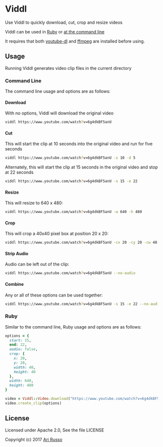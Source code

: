 # Viddl

Use Viddl to quickly download, cut, crop and resize videos

Viddl can be used in [Ruby](#ruby) or [at the command line](#command-line)

It requires that both [youtube-dl](https://github.com/rg3/youtube-dl) and [ffmpeg](https://ffmpeg.org) are installed before using.

## Usage

Running Viddl generates video clip files in the current directory

### Command Line

The command line usage and options are as follows:

#### Download

With no options, Viddl will download the original video

```sh
viddl https://www.youtube.com/watch?v=6g4dkBF5anU
```

#### Cut

This will start the clip at 10 seconds into the original video and run for five seconds

```sh
viddl https://www.youtube.com/watch?v=6g4dkBF5anU -s 10 -d 5
```

Alternately, this will start the clip at 15 seconds in the original video and stop at 22 seconds

```sh
viddl https://www.youtube.com/watch?v=6g4dkBF5anU -s 15 -e 22
```

#### Resize

This will resize to 640 x 480:

```sh
viddl https://www.youtube.com/watch?v=6g4dkBF5anU -w 640 -h 480
```

#### Crop

This will crop a 40x40 pixel box at position 20 x 20:

```sh
viddl https://www.youtube.com/watch?v=6g4dkBF5anU -cx 20 -cy 20 -cw 40 -ch 40
```

#### Strip Audio

Audio can be left out of the clip:

```sh
viddl https://www.youtube.com/watch?v=6g4dkBF5anU --no-audio
```

#### Combine

Any or all of these options can be used together:

```sh
viddl https://www.youtube.com/watch?v=6g4dkBF5anU -s 15 -e 22 --no-audio -cx 20 -cy 20 -cw 40 -ch 40 -w 640 -h 480
```

### Ruby

Similar to the command line, Ruby usage and options are as follows:

```ruby
options = {
  start: 15,
  end: 22,
  audio: false,
  crop: {
    x: 20,
    y: 20,
    width: 40,
    height: 40
  },
  width: 640,
  height: 480
}

video = Viddl::Video.download("https://www.youtube.com/watch?v=6g4dkBF5anU")
video.create_clip(options)
```

## License

Licensed under Apache 2.0, See the file LICENSE

Copyright (c) 2017 [Ari Russo](http://arirusso.com)
